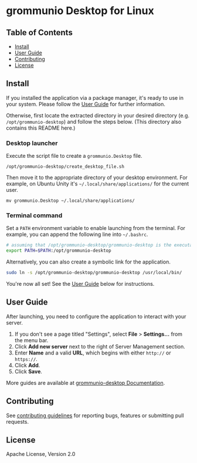 # grommunio Desktop for Linux

## Table of Contents

- [Install](#install)
- [User Guide](#user-guide)
- [Contributing](#contributing)
- [License](#license)


## Install

If you installed the application via a package manager, it's ready to use in your system. Please follow the [User Guide](#user-guide) for further information.

Otherwise, first locate the extracted directory in your desired directory (e.g. `/opt/grommunio-desktop`) and follow the steps below. (This directory also contains this README here.)

### Desktop launcher

Execute the script file to create a `grommunio.Desktop` file.

```
/opt/grommunio-desktop/create_desktop_file.sh
```

Then move it to the appropriate directory of your desktop environment. For example, on Ubuntu Unity it's `~/.local/share/applications/` for the current user.

```
mv grommunio.Desktop ~/.local/share/applications/
```

### Terminal command

Set a `PATH` environment variable to enable launching from the terminal. For example, you can append the following line into `~/.bashrc`.

```sh
# assuming that /opt/grommunio-desktop/grommunio-desktop is the executable file.
export PATH=$PATH:/opt/grommunio-desktop
```

Alternatively, you can also create a symbolic link for the application.

```sh
sudo ln -s /opt/grommunio-desktop/grommunio-desktop /usr/local/bin/
```

You're now all set! See the [User Guide](#user-guide) below for instructions.


## User Guide

After launching, you need to configure the application to interact with your server.

1. If you don't see a page titled "Settings", select **File** > **Settings...** from the menu bar.
2. Click **Add new server** next to the right of Server Management section.
3. Enter **Name** and a valid **URL**, which begins with either `http://` or `https://`.
4. Click **Add**.
5. Click **Save**.

More guides are available at [grommunio-desktop Documentation](https://docs.mattermost.com/messaging/managing-desktop-app-servers.html).


## Contributing

See [contributing guidelines](https://github.com/mattermost/desktop/blob/master/CONTRIBUTING.md) for reporting bugs, features or submitting pull requests.


## License

Apache License, Version 2.0
